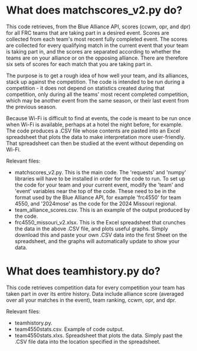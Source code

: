 What does matchscores_v2.py do?
===============================
This code retrieves, from the Blue Alliance API, scores (ccwm, opr, and dpr) for all FRC teams that are taking part in a desired event. Scores are collected from each team's most recent fully completed event. The scores are collected for every qualifying match in the current event that your team is taking part in, and the scores are separated according to whether the teams are on your alliance or on the opposing alliance. There are therefore six sets of scores for each match that you are taking part in.

The purpose is to get a rough idea of how well your team, and its alliances, stack up against the competition. The code is intended to be run during a competition - it does not depend on statistics created during that competition, only during all the teams' most recent completed competition, which may be another event from the same season, or their last event from the previous season.

Because Wi-Fi is difficult to find at events, the code is meant to be run once when Wi-Fi is available, perhaps at a hotel the night before, for example. The code produces a .CSV file whose contents are pasted into an Excel spreadsheet that plots the data to make interpretation more user-friendly. That spreadsheet can then be studied at the event without depending on Wi-Fi.

Relevant files:
- matchscores_v2.py. This is the main code. The 'requests' and 'numpy' libraries will have to be installed in order for the code to run. To set up the code for your team and your current event, modify the 'team' and 'event' variables near the top of the code. These need to be in the format used by the Blue Alliance API, for example 'frc4550' for team 4550, and '2024mose' as the code for the 2024 Missouri regional.
- team_alliance_scores.csv. This is an example of the output produced by the code.
- frc4550_missouri_v2.xlsx. This is the Excel spreadsheet that crunches the data in the above .CSV file, and plots useful graphs. Simply download this and paste your own .CSV data into the first Sheet on the spreadsheet, and the graphs will automatically update to show your data.

What does teamhistory.py do?
============================
This code retrieves competition data for every competition your team has taken part in over its entire history. Data include alliance score (averaged over all your matches in the event), team ranking, ccwm, opr, and dpr.

Relevant files:
- teamhistory.py.
- team4550stats.csv. Example of code output.
- team4550stats.xlxs. Spreadsheet that plots the data. Simply past the .CSV file data into the location specified in the spreadsheet.

